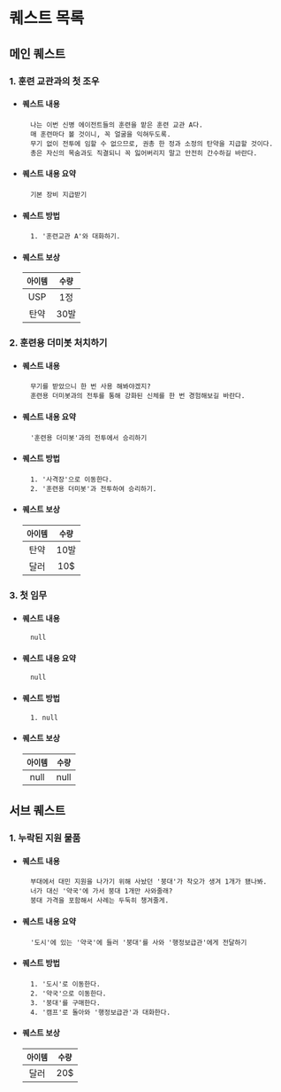 # 퀘스트 목록

## 메인 퀘스트
### 1. 훈련 교관과의 첫 조우
* #### 퀘스트 내용
        나는 이번 신병 에이전트들의 훈련을 맡은 훈련 교관 A다.
        매 훈련마다 볼 것이니, 꼭 얼굴을 익혀두도록.
        무기 없이 전투에 임할 수 없으므로, 권총 한 정과 소정의 탄약을 지급할 것이다.
        총은 자신의 목숨과도 직결되니 꼭 잃어버리지 말고 안전히 간수하길 바란다.
* #### 퀘스트 내용 요약
        기본 장비 지급받기
* #### 퀘스트 방법
        1. '훈련교관 A'와 대화하기.
* #### 퀘스트 보상
  | `아이템` | `수량` |
  | :---: | :---: |
  | USP | 1정 |
  | 탄약 | 30발 |

### 2. 훈련용 더미봇 처치하기
* #### 퀘스트 내용
        무기를 받았으니 한 번 사용 해봐야겠지?
        훈련용 더미봇과의 전투를 통해 강화된 신체를 한 번 경험해보길 바란다.
* #### 퀘스트 내용 요약
        '훈련용 더미봇'과의 전투에서 승리하기
* #### 퀘스트 방법
        1. '사격장'으로 이동한다.
        2. '훈련용 더미봇'과 전투하여 승리하기.
* #### 퀘스트 보상
  | `아이템` | `수량` |
  | :---: | :---: |
  | 탄약 | 10발 |
  | 달러 | 10$ |

### 3. 첫 임무
* #### 퀘스트 내용
        null
* #### 퀘스트 내용 요약
        null
* #### 퀘스트 방법
        1. null
* #### 퀘스트 보상
  | `아이템` | `수량` |
  | :---: | :---: |
  | null | null |

## 서브 퀘스트
### 1. 누락된 지원 물품
* #### 퀘스트 내용
        부대에서 대민 지원을 나가기 위해 사놨던 '붕대'가 착오가 생겨 1개가 됐나봐.
        너가 대신 '약국'에 가서 붕대 1개만 사와줄래?
        붕대 가격을 포함해서 사례는 두둑히 챙겨줄게.
* #### 퀘스트 내용 요약
        '도시'에 있는 '약국'에 들러 '붕대'를 사와 '행정보급관'에게 전달하기
* #### 퀘스트 방법
        1. '도시'로 이동한다.
        2. '약국'으로 이동한다.
        3. '붕대'를 구매한다.
        4. '캠프'로 돌아와 '행정보급관'과 대화한다.
* #### 퀘스트 보상
  | `아이템` | `수량` |
  | :---: | :---: |
  | 달러 | 20$ |
